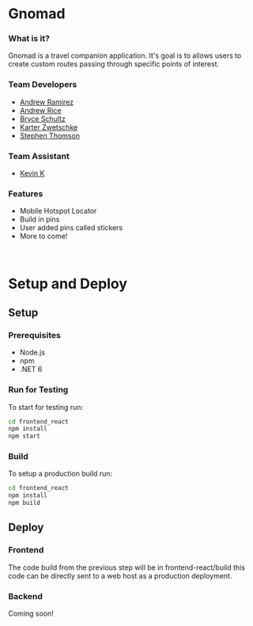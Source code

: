 # Gnomad
### What is it?
Gnomad is a travel companion application.
It's goal is to allows users to create custom 
routes passing through specific points of interest. 

### Team Developers
- [Andrew Ramirez](https://github.com/LetsRollDrew)
- [Andrew Rice](https://github.com/321pie)
- [Bryce Schultz](https://github.com/bryce-schultz)
- [Karter Zwetschke](https://github.com/KarterAZ)
- [Stephen Thomson](https://github.com/Stephen-Thomson)

### Team Assistant
- [Kevin K](https://github.com/oracleguy)

### Features
- Mobile Hotspot Locator
- Build in pins
- User added pins called stickers
- More to come!

<br>

# Setup and Deploy
## Setup

### Prerequisites
 - Node.js
 - npm
 - .NET 6
 
### Run for Testing
To start for testing run:

```sh
cd frontend_react
npm install
npm start
```

### Build
To setup a production build run:

```sh
cd frontend_react
npm install
npm build
```

## Deploy

### Frontend
The code build from the previous step will be in frontend-react/build
this code can be directly sent to a web host as a production deployment.

### Backend
Coming soon!
